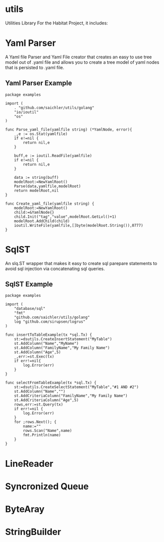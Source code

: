 # utils
Utilities Library For the Habitat Project, it includes:

# Yaml Parser

A Yaml file Parser and Yaml File creator that creates an easy to use tree model out of .yaml file and allows you to create a tree model of yaml nodes that is persisted to .yaml file.

## Yaml Parser Example

    package examples
    
    import (
    	. "github.com/saichler/utils/golang"
    	"io/ioutil"
    	"os"
    )

    func Parse_yaml_file(yamlfile string) (*YamlNode, error){
        _,e := os.Stat(yamlfile)
        if e!=nil {
            return nil,e
        }

        buff,e := ioutil.ReadFile(yamlfile)
        if e!=nil {
            return nil,e
        }

        data := string(buff)
        modelRoot:=NewYamlRoot()
        Parse(data,yamlfile,modelRoot)
        return modelRoot,nil
    }

    func Create_yaml_file(yamlfile string) {
        modelRoot:=NewYamlRoot()
        child:=&YamlNode{}
        child.Init("tag","value",modelRoot.GetLvl()+1)
        modelRoot.AddChild(child)
        ioutil.WriteFile(yamlfile,[]byte(modelRoot.String()),0777)
    }

# SqlST

An slq.ST wrapper that makes it easy to create sql parepare statements to avoid sql injection via concatenating sql queries.

## SqlST Example

    package examples

    import (
        "database/sql"
        "fmt"
        "github.com/saichler/utils/golang"
        log "github.com/sirupsen/logrus"
    )

    func insertToTableExample(tx *sql.Tx) {
        st:=dsutils.CreateInsertStatement("MyTable")
        st.AddColumn("Name","MyName")
        st.AddColumn("FamilyName","My Family Name")
        st.AddColumn("Age",5)
        _,err:=st.Exec(tx)
        if err!=nil{
            log.Error(err)
        }
    }

    func selectFromTableExample(tx *sql.Tx) {
        st:=dsutils.CreateSelectStatement("MyTable","#1 AND #2")
        st.AddColumn("Name","")
        st.AddCriteriaColumn("FamilyName","My Family Name")
        st.AddCriteriaColumn("Age",5)
        rows,err:=st.Query(tx)
        if err!=nil {
            log.Error(err)
        }
        for ;rows.Next(); {
            name:=""
            rows.Scan("Name",name)
            fmt.Println(name)
        }
    }
    
# LineReader
# Syncronized Queue
# ByteAray
# StringBuilder



